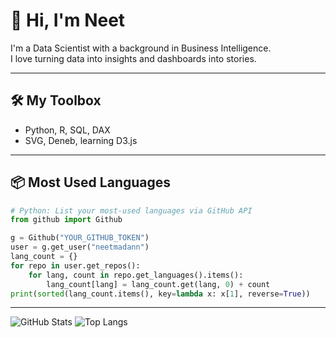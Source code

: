 # 👋 Hi, I'm Neet

I'm a Data Scientist with a background in Business Intelligence.  
I love turning data into insights and dashboards into stories.

---

## 🛠️ My Toolbox

- Python, R, SQL, DAX  
- SVG, Deneb, learning D3.js

---

## 📦 Most Used Languages

```python
# Python: List your most-used languages via GitHub API
from github import Github

g = Github("YOUR_GITHUB_TOKEN")
user = g.get_user("neetmadann")
lang_count = {}
for repo in user.get_repos():
    for lang, count in repo.get_languages().items():
        lang_count[lang] = lang_count.get(lang, 0) + count
print(sorted(lang_count.items(), key=lambda x: x[1], reverse=True))
```

---

![GitHub Stats](https://github-readme-stats.vercel.app/api?username=neetmadann&show_icons=true&theme=tokyonight)
![Top Langs](https://github-readme-stats.vercel.app/api/top-langs/?username=neetmadann&layout=compact&theme=tokyonight)
